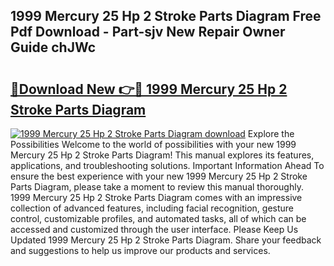 ## 1999 Mercury 25 Hp 2 Stroke Parts Diagram Free Pdf Download - Part-sjv New Repair Owner Guide chJWc

# <h2><a href="http://dfqtkcn.blite.top/?on=1999+Mercury+25+Hp+2+Stroke+Parts+Diagram">🔗Download New 👉🔴 1999 Mercury 25 Hp 2 Stroke Parts Diagram</a></h2>

[![1999 Mercury 25 Hp 2 Stroke Parts Diagram download](https://i.imgur.com/lujVjoI.png)](http://dfqtkcn.blite.top/?on=1999+Mercury+25+Hp+2+Stroke+Parts+Diagram)
Explore the Possibilities Welcome to the world of possibilities with your new 1999 Mercury 25 Hp 2 Stroke Parts Diagram! This manual explores its features, applications, and troubleshooting solutions. Important Information Ahead To ensure the best experience with your new 1999 Mercury 25 Hp 2 Stroke Parts Diagram, please take a moment to review this manual thoroughly. 1999 Mercury 25 Hp 2 Stroke Parts Diagram comes with an impressive collection of advanced features, including facial recognition, gesture control, customizable profiles, and automated tasks, all of which can be accessed and customized through the user interface. Please Keep Us Updated 1999 Mercury 25 Hp 2 Stroke Parts Diagram. Share your feedback and suggestions to help us improve our products and services.
